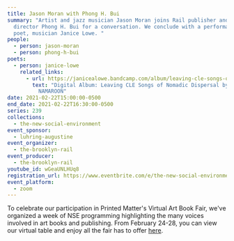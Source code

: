 ```yaml
---
title: Jason Moran with Phong H. Bui
summary: "Artist and jazz musician Jason Moran joins Rail publisher and artistic
  director Phong H. Bui for a conversation. We conclude with a performance from
  poet, musician Janice Lowe. "
people:
  - person: jason-moran
  - person: phong-h-bui
poets:
  - person: janice-lowe
    related_links:
      - url: https://janicealowe.bandcamp.com/album/leaving-cle-songs-of-nomadic-dispersal
        text: "Digital Album: Leaving CLE Songs of Nomadic Dispersal by Janice Lowe &
          NAMAROON"
date: 2021-02-22T15:00:00-0500
end_date: 2021-02-22T16:30:00-0500
series: 239
collections:
  - the-new-social-environment
event_sponsor:
  - luhring-augustine
event_organizer:
  - the-brooklyn-rail
event_producer:
  - the-brooklyn-rail
youtube_id: wGeaUNLHUq8
registration_url: https://www.eventbrite.com/e/the-new-social-environment-239-jason-moran-tickets-141457556359
event_platform:
  - zoom
---
```


To celebrate our participation in Printed Matter's Virtual Art Book Fair, we've organized a week of NSE programming highlighting the many voices involved in art books and publishing. From February 24-28, you can view our virtual table and enjoy all the fair has to offer [here](http://pmvabf.org/).
